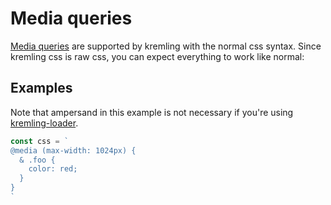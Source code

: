 # Media queries
[Media queries](https://developer.mozilla.org/en-US/docs/Web/CSS/Media_Queries/Using_media_queries) are supported by kremling with the normal
css syntax. Since kremling css is raw css, you can expect everything to work like normal:

## Examples
Note that ampersand in this example is not necessary if you're using [kremling-loader](/walkthrough/kremling-loader.md).

```js
const css = `
@media (max-width: 1024px) {
  & .foo {
    color: red;
  }
}
`
```
